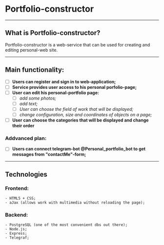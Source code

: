 # Portfolio-constructor
-------------------------------------------------
## What is Portfolio-constructor?
Portfolio-constructor is a web-service that can be used for creating and editing personal-web site.

-------------------------------------------------

## Main functionality: 

- [ ] __Users can register and sign in to web-application;__
- [ ] __Service provides user access to his personal porfolio-page;__
- [ ] __User can edit his personal-portfolio page:__
  - [ ] _add some photos;_
  - [ ] _add text;_
  - [ ] _User can choose the field of work that will be displayed;_
  - [ ] _change configuration, size and coordinates of objects on a page;_
- [ ] __User can choose the  categories that will be displayed and change their order__

### Addvanced plan: 

- [ ] __Users can connect telegram-bot @Personal_portfolio_bot to get messages from "contactMe"-form;__
  
-------------------------------------------------

## Technologies

### Frontend:
```
- HTML5 + CSS;
- aJax (allows work with multimedia without reloading the page);
```
### Backend:

```
- PostgreSQL (one of the most convenient dbs out there);
- Node.js;
- Express;
- Telegraf;
```
